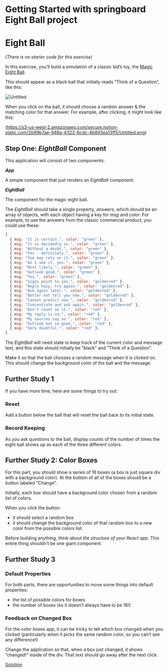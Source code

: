 # Getting Started with springboard Eight Ball project
# ****Eight Ball****

*(There is no starter code for this exercise)*

In this exercise, you’ll build a simulation of a classic kid’s toy, the [Magic Eight Ball](https://en.wikipedia.org/wiki/Magic_8-Ball).

This should appear as a black ball that initially reads “Think of a Question”, like this:

![Untitled](https://lessons.springboard.com/image/https%3A%2F%2Fs3-us-west-2.amazonaws.com%2Fsecure.notion-static.com%2Fe6a433ca-7814-4754-b3f3-cf9a680f1d27%2FUntitled.png?id=11479c5f-05b6-47f0-99df-1bea8cce0298&table=block&spaceId=163f1722-85e9-4a3c-adba-457a91094f00&width=2000&userId=&cache=v2)

When you click on the ball, it should choose a random answer & the matching color for that answer. For example, after clicking, it might look like this:

(https://s3-us-west-2.amazonaws.com/secure.notion-static.com/2b99b7ae-948a-4322-8cdc-4b893ea13ff5/Untitled.png)

## **Step One: *EightBall* Component**

This application will consist of two components:

***App***

A simple component that just renders an *EightBall* component.

***EightBall***

The component for the magic eight ball.

The *EightBall* should take a single property, *answers*, which should be an array of objects, with each object having a key for *msg* and *color*. For example, to use the answers from the classic commercial product, you could use these:

```jsx
[
  { msg: "It is certain.", color: "green" },
  { msg: "It is decidedly so.", color: "green" },
  { msg: "Without a doubt.", color: "green" },
  { msg: "Yes - definitely.", color: "green" },
  { msg: "You may rely on it.", color: "green" },
  { msg: "As I see it, yes.", color: "green" },
  { msg: "Most likely.", color: "green" },
  { msg: "Outlook good.", color: "green" },
  { msg: "Yes.", color: "green" },
  { msg: "Signs point to yes.", color: "goldenrod" },
  { msg: "Reply hazy, try again.", color: "goldenrod" },
  { msg: "Ask again later.", color: "goldenrod" },
  { msg: "Better not tell you now.", color: "goldenrod" },
  { msg: "Cannot predict now.", color: "goldenrod" },
  { msg: "Concentrate and ask again.", color: "goldenrod" },
  { msg: "Don't count on it.", color: "red" },
  { msg: "My reply is no.", color: "red" },
  { msg: "My sources say no.", color: "red" },
  { msg: "Outlook not so good.", color: "red" },
  { msg: "Very doubtful.", color: "red" },
]
```

The *EightBall* will need state to keep track of the current color and message text, and this state should initially be “black” and “Think of a Question”.

Make it so that the ball chooses a random message when it is clicked on. This should change the background color of the ball and the message.

## **Further Study 1**

If you have more time, here are some things to try out:

### **Reset**

Add a button below the ball that will reset the ball back to its initial state.

### **Record Keeping**

As you ask questions to the ball, display counts of the number of times the eight ball shows up as each of the three different colors.

## **Further Study 2: Color Boxes**

For this part, you should show a series of 16 boxes (a box is just square div with a background color). At the bottom of all of the boxes should be a button labeled “Change”.

Initially, each box should have a background color chosen from a random list of colors.

When you click the button:

- it should select a random box
- it should change the background color of that random box to a new color from the possible colors list.

Before building anything, *think about the structure of your React app.* This entire thing shouldn’t be one giant component.

## **Further Study 3**

### **Default Properties**

For both parts, there are opportunities to move some things into default properties:

- the list of possible colors for boxes
- the number of boxes (so it doesn’t always have to be 16!)

### **Feedback on Changed Box**

For the color boxes app, it can be tricky to tell which box changed when you clicked (particularly when it picks the same random color, so you can’t see any difference!)

Change the application so that, when a box just changed, it shows “changed!” inside of the div. That text should go away after the next click.

[Solution](https://lessons.springboard.com/Solution-ec022be528f84188aafbc33a860482c6?pvs=21)